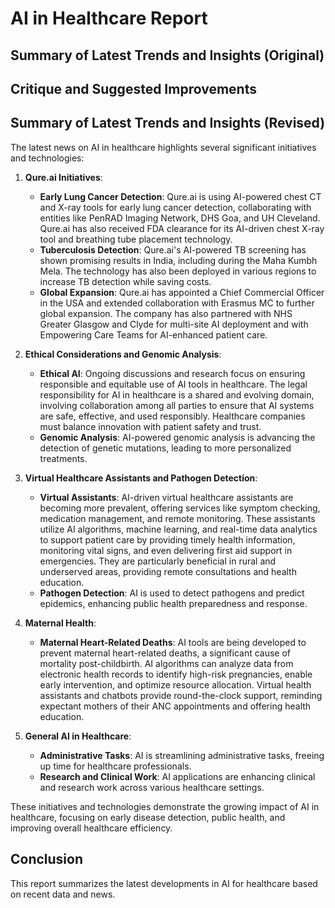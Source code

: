 
# AI in Healthcare Report

## Summary of Latest Trends and Insights (Original)


## Critique and Suggested Improvements


## Summary of Latest Trends and Insights (Revised)
The latest news on AI in healthcare highlights several significant initiatives and technologies:

1. **Qure.ai Initiatives**:
   - **Early Lung Cancer Detection**: Qure.ai is using AI-powered chest CT and X-ray tools for early lung cancer detection, collaborating with entities like PenRAD Imaging Network, DHS Goa, and UH Cleveland. Qure.ai has also received FDA clearance for its AI-driven chest X-ray tool and breathing tube placement technology.
   - **Tuberculosis Detection**: Qure.ai's AI-powered TB screening has shown promising results in India, including during the Maha Kumbh Mela. The technology has also been deployed in various regions to increase TB detection while saving costs.
   - **Global Expansion**: Qure.ai has appointed a Chief Commercial Officer in the USA and extended collaboration with Erasmus MC to further global expansion. The company has also partnered with NHS Greater Glasgow and Clyde for multi-site AI deployment and with Empowering Care Teams for AI-enhanced patient care.

2. **Ethical Considerations and Genomic Analysis**:
   - **Ethical AI**: Ongoing discussions and research focus on ensuring responsible and equitable use of AI tools in healthcare. The legal responsibility for AI in healthcare is a shared and evolving domain, involving collaboration among all parties to ensure that AI systems are safe, effective, and used responsibly. Healthcare companies must balance innovation with patient safety and trust.
   - **Genomic Analysis**: AI-powered genomic analysis is advancing the detection of genetic mutations, leading to more personalized treatments.

3. **Virtual Healthcare Assistants and Pathogen Detection**:
   - **Virtual Assistants**: AI-driven virtual healthcare assistants are becoming more prevalent, offering services like symptom checking, medication management, and remote monitoring. These assistants utilize AI algorithms, machine learning, and real-time data analytics to support patient care by providing timely health information, monitoring vital signs, and even delivering first aid support in emergencies. They are particularly beneficial in rural and underserved areas, providing remote consultations and health education.
   - **Pathogen Detection**: AI is used to detect pathogens and predict epidemics, enhancing public health preparedness and response.

4. **Maternal Health**:
   - **Maternal Heart-Related Deaths**: AI tools are being developed to prevent maternal heart-related deaths, a significant cause of mortality post-childbirth. AI algorithms can analyze data from electronic health records to identify high-risk pregnancies, enable early intervention, and optimize resource allocation. Virtual health assistants and chatbots provide round-the-clock support, reminding expectant mothers of their ANC appointments and offering health education.

5. **General AI in Healthcare**:
   - **Administrative Tasks**: AI is streamlining administrative tasks, freeing up time for healthcare professionals.
   - **Research and Clinical Work**: AI applications are enhancing clinical and research work across various healthcare settings.

These initiatives and technologies demonstrate the growing impact of AI in healthcare, focusing on early disease detection, public health, and improving overall healthcare efficiency.

## Conclusion
This report summarizes the latest developments in AI for healthcare based on recent data and news.
    
